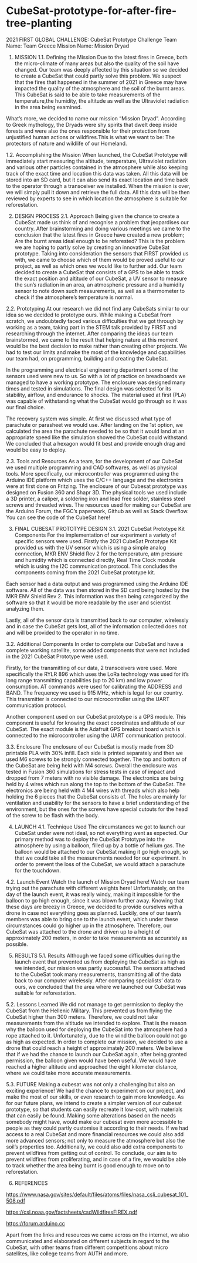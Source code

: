 # CubeSat-prototype-for-after-fire-tree-planting

2021 FIRST GLOBAL CHALLENGE: CubeSat Prototype Challenge
Team Name: Team Greece
Mission Name: Mission Dryad

1. MISSION
1.1. Defining the Mission
Due to the latest fires in Greece, both the micro-climate of many areas but also the quality of the soil have changed. Our team was deeply affected by this situation so we decided to create a CubeSat that could partly solve this problem. We suspect that the fires that happened in the summer of 2021 in Greece may have impacted the quality of the atmosphere and the soil of the burnt areas. This CubeSat is said to be able to take measurements of the temperature,the humidity, the altitude as well as the Ultraviolet radiation in the area being examined. 

What’s more, we decided to name our mission “Mission Dryad”. According to Greek mythology, the Dryads were shy spirits that dwelt deep inside forests and were also the ones responsible for their protection from unjustified human actions or wildfires.This is what we want to be: The protectors of nature and wildlife of our Homeland.

1.2. Accomplishing the Mission
When launched, the CubeSat Prototype will immediately start measuring the altitude, temperature, Ultraviolet radiation and various other particles contained in the atmosphere while also keeping track of the exact time and location this data was taken. All this data will be stored into an SD card, but it can also send its exact location and time back to the operator through a transceiver we installed. When the mission is over, we will simply pull it down and retrieve the full data. All this data will be then reviewed by experts to see in which location the atmosphere is suitable for reforestation.


2. DESIGN PROCESS
2.1. Approach
Being given the chance to create a CubeSat made us think of and recognise a problem that jeopardises our country. After brainstorming and doing various meetings we came to the conclusion that the latest fires in Greece have created a new problem; Are the burnt areas ideal enough to be reforested? This is the problem we are hoping to partly solve by creating an innovative CubeSat prototype. Taking into consideration the sensors that FIRST provided us with, we came to choose which of them would be proved useful to our project, as well as which ones we would like to further add. Our team decided to create a CubeSat that consists of a GPS to be able to track the exact position and altitude of our CubeSat, a UV sensor to measure the sun’s radiation in an area, an atmospheric pressure and a humidity sensor to note down such measurements, as well as a thermometer to check if the atmosphere’s temperature is normal. 

2.2. Prototyping
At our research we did not find any CubeSats similar to our idea so we decided to prototype ours. While making a CubeSat from scratch, we undoubtedly faced various difficulties that we got through by working as a team, taking part in the STEM talk provided by FIRST and researching through the internet. After comparing the ideas our team brainstormed, we came to the result that helping nature at this moment would be the best decision to make rather than creating other projects. We had to test our limits and make the most of the knowledge and capabilities our team had, on programming, building and creating the CubeSat.

In the programming and electrical engineering department some of the sensors used were new to us. So with a lot of practice on breadboards we managed to have a working prototype. The enclosure was designed many times and tested in simulations. The final design was selected for its stability, airflow, and endurance to shocks. The material used at first (PLA) was capable of withstanding what the CubeSat would go through so it was our final choice. 

The recovery system was simple. At first we discussed what type of parachute or parasheet we would use. After landing on the 1st option, we calculated the area the parachute needed to be so that it would land at an appropriate speed like the simulation showed the CubeSat could withstand. We concluded that a hexagon would fit best and provide enough drag and would be easy to deploy. 

2.3. Tools and Resources
As a team, for the development of our CubeSat we used multiple programming and CAD softwares, as well as physical tools. More specifically, our microcontroller was programmed using the Arduino IDE platform which uses the C/C++ language and the electronics were at first done on Fritzing. The enclosure of our Cubesat prototype was designed on Fusion 360 and Shapr 3D. The physical tools we used include a 3D 
printer, a caliper, a soldering iron and lead free solder, stainless steel screws and threaded wires. The resources used for making our CubeSat are the Arduino Forum, the FGC’s paperwork, Github as well as Stack Overflow. 
You can see the code of the CubeSat here!


3. FINAL CUBESAT PROTOTYPE DESIGN
3.1. 2021 CubeSat Prototype Kit Components
For the implementation of our experiment a variety of specific sensors were used. Firstly the 2021 CubeSat Prototype Kit provided us with the UV sensor which is using a simple analog connection, MKR ENV Shield Rev 2 for the temperature, atm pressure  and humidity which is connected directly, Real Time Clock module which is using the I2C communication protocol. This concludes the components coming from the 2021 CubeSat prototype kit. 

Each sensor had a data output and was programmed using the Arduino IDE software. All of the data was then stored in the SD card being hosted by the MKR ENV Shield Rev 2. This information was then being categorized by the software so that it would be more readable by the user and scientist analyzing them. 

Lastly, all of the sensor data is transmitted back to our computer, wirelessly and in case the CubeSat gets lost, all of the information collected does not and will be provided to the operator in no time.

3.2. Additional Components
In order to complete our CubeSat and have a complete working satellite, some added components that were not included in the 2021 CubeSat Prototype were used. 

Firstly, for the transmitting of our data, 2 transceivers were used. More specifically the RYLR 896 which uses the LoRa technology was used for it’s long range transmitting capabilities (up to 20 km) and low power consumption. AT commands were used for calibrating the ADDRESS and BAND. The frequency we used is 915 MHz, which is legal for our country. This transmitter is connected to our microcontroller using the UART communication protocol.

Another component used on our CubeSat prototype is a GPS module. This component is useful for knowing the exact coordinates and altitude of our CubeSat. The exact module is the Adafruit GPS breakout board which is connected to the microcontroller using the UART communication protocol.

3.3. Enclosure
The enclosure of our CubeSat is mostly made from 3D printable PLA with 30% infill. Each side is printed separately and then we used M6 screws to be strongly connected together. The top and bottom of the CubeSat are being held with M4 screws. Overall the enclosure was tested in Fusion 360 simulations for stress tests in case of impact and dropped from 7 meters with no visible damage. The electronics are being held by 4 wires which run along the top to the bottom of the CubeSat. The electronics are being held with 4 M4 wires with threads which also help holding the 6 pieces that the CubeSat consists of. The holes are mainly for ventilation and usability for the sensors to have a brief understanding of the environment, but the ones for the screws have special cutouts for the head of the screw to be flash with the body.  


4. LAUNCH
4.1. Technique Used
The circumstances we got to launch our CubeSat under were not ideal, so not everything went as expected. Our primary method was to deploy the CubeSat Prototype into the atmosphere by using a balloon, filled up by a bottle of helium gas. The balloon would be attached to our CubeSat making it go high enough, so that we could take all the measurements needed for our experiment. In order to prevent the loss of the CubeSat, we would attach a parachute for the touchdown.

4.2. Launch Event
Watch the launch of Mission Dryad here!
Watch our team trying out the parachute with different weights here!
Unfortunately, on the day of the launch event, it was really windy, making it impossible for the balloon to go high enough, since it was blown further away. Knowing that these days are breezy in Greece, we decided to provide ourselves with a drone in case not everything goes as planned. Luckily, one of our team’s members was able to bring one to the launch event, which under these circumstances could go higher up in the atmosphere. Therefore, our CubeSat was attached to the drone and driven up to a height of approximately 200 meters, in order to take measurements as accurately as possible. 


5. RESULTS
5.1. Results
Although we faced some difficulties during the launch event that prevented us from deploying the CubeSat as high as we intended, our mission was partly successful. The sensors attached to the CubeSat took many measurements, transmitting all of the data back to our computer wirelessly. After comparing specialists’ data to ours, we concluded that the area where we launched our CubeSat was suitable for reforestation.

5.2. Lessons Learned
We did not manage to get permission to deploy the CubeSat from the Hellenic Military. This prevented us from flying the CubeSat higher than 300 meters. Therefore, we could not take measurements from the altitude we intended to explore. That is the reason why the balloon used for deploying the CubeSat into the atmosphere had a rope attached to it. Unfortunately, due to the wind the balloon could not go as high as expected. In order to complete our mission, we decided to use a drone that could reach a height of approximately 200 meters. We believe that if we had the chance to launch our CubeSat again, after being granted permission, the balloon given would have been useful. We would have reached a higher altitude and approached the eight kilometer distance, where we could take more accurate measurements. 

5.3. FUTURE
Making a cubesat was not only a challenging but also an exciting experience! We had the chance to experiment on our project, and make the most of our skills, or even research to gain more knowledge. As for our future plans, we intend to create a simpler version of our cubesat prototype, so that students can easily recreate it low-cost, with materials that can easily be found. Making some alterations based on the needs somebody might have, would make our cubesat even more accessible to people as they could partly customise it according to their needs. If we had access to a real CubeSat and more financial resources we could also add more advanced sensors; not only to measure the atmosphere but also the soil’s properties too. Additionally, we could also add extra components to prevent wildfires from getting out of control. To conclude, our aim is to prevent wildfires from proliferating, and in case of a fire, we would be able to track whether the area being burnt is good enough to move on to reforestation.

6. REFERENCES

https://www.nasa.gov/sites/default/files/atoms/files/nasa_csli_cubesat_101_508.pdf 

https://csl.noaa.gov/factsheets/csdWildfiresFIREX.pdf

https://forum.arduino.cc

Apart from the links and resources we came across on the internet, we also communicated and elaborated on different subjects in regard to the CubeSat, with other teams from different competitions about micro satellites, like college teams from AUTH and more. 
